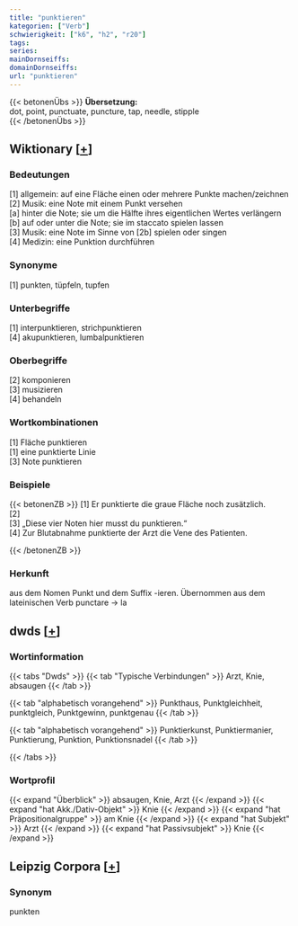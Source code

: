 ```yaml
---
title: "punktieren"
kategorien: ["Verb"]
schwierigkeit: ["k6", "h2", "r20"]
tags:
series:
mainDornseiffs:
domainDornseiffs:
url: "punktieren"
---
```


{{< betonenÜbs >}}
**Übersetzung:**  
dot, point, punctuate, puncture, tap, needle, stipple  
{{< /betonenÜbs >}}

## Wiktionary [[+](https://de.wiktionary.org/wiki/punktieren)]

### Bedeutungen
[1] allgemein: auf eine Fläche einen oder mehrere Punkte machen/zeichnen  
[2] Musik: eine Note mit einem Punkt versehen  
[a] hinter die Note; sie um die Hälfte ihres eigentlichen Wertes verlängern  
[b] auf oder unter die Note; sie im staccato spielen lassen  
[3] Musik: eine Note im Sinne von [2b] spielen oder singen  
[4] Medizin: eine Punktion durchführen  

### Synonyme
[1] punkten, tüpfeln, tupfen  

### Unterbegriffe
[1] interpunktieren, strichpunktieren  
[4] akupunktieren, lumbalpunktieren  

### Oberbegriffe
[2] komponieren  
[3] musizieren  
[4] behandeln  

### Wortkombinationen
[1] Fläche punktieren  
[1] eine punktierte Linie  
[3] Note punktieren  

### Beispiele
{{< betonenZB >}}
[1] Er punktierte die graue Fläche noch zusätzlich.  
[2]  
[3] „Diese vier Noten hier musst du punktieren.“  
[4] Zur Blutabnahme punktierte der Arzt die Vene des Patienten.  

{{< /betonenZB >}}
### Herkunft
aus dem Nomen Punkt und dem Suffix -ieren. Übernommen aus dem lateinischen Verb punctare → la  



## dwds [[+](https://www.dwds.de/wb/punktieren)]

### Wortinformation
{{< tabs "Dwds" >}}
{{< tab "Typische Verbindungen" >}}
Arzt, Knie, absaugen
{{< /tab >}}

{{< tab "alphabetisch vorangehend" >}}
Punkthaus, Punktgleichheit, punktgleich, Punktgewinn, punktgenau
{{< /tab >}}

{{< tab "alphabetisch vorangehend" >}}
Punktierkunst, Punktiermanier, Punktierung, Punktion, Punktionsnadel
{{< /tab >}}

{{< /tabs >}}

### Wortprofil
{{< expand "Überblick" >}} absaugen, Knie, Arzt {{< /expand >}}
{{< expand "hat Akk./Dativ-Objekt" >}} Knie {{< /expand >}}
{{< expand "hat Präpositionalgruppe" >}} am Knie {{< /expand >}}
{{< expand "hat Subjekt" >}} Arzt {{< /expand >}}
{{< expand "hat Passivsubjekt" >}} Knie {{< /expand >}}

## Leipzig Corpora [[+](https://corpora.uni-leipzig.de/en/res?word=punktieren&corpusId=deu_newscrawl-public_2018)]


### Synonym
punkten

